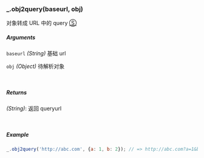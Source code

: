 ### _.obj2query(baseurl, obj)

对象转成 URL 中的 query [&#x24C8;](https://github.com/MuYunyun/diana/blob/master/src/common/url/obj2query.ts "View in source")

##### Arguments
`baseurl` *(String)* 基础 url

`obj` *(Object)* 待解析对象

&nbsp;&nbsp;

##### Returns
*(String)*: 返回 queryurl

&nbsp;&nbsp;

##### Example
```js
_.obj2query('http://abc.com', {a: 1, b: 2}); // => http://abc.com?a=1&b=2
```